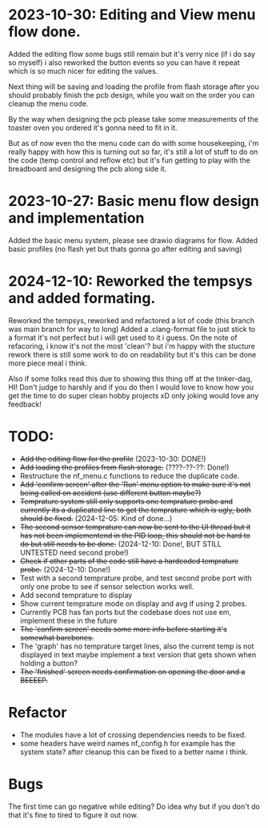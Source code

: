 # 2023-10-30: Editing and View menu flow done.
Added the editing flow some bugs still remain but it's verry nice (if i do say so myself)
i also reworked the button events so you can have it repeat which is so much nicer for editing the values.

Next thing will be saving and loading the profile from flash storage
after you should probably finish the pcb design, while you wait on the order you can cleanup the menu code.

By the way when designing the pcb please take some measurements of the toaster oven you ordered
it's gonna need to fit in it. 

But as of now even tho the menu code can do with some housekeeping, i'm really happy with how
this is turning out so far, it's still a lot of stuff to do on the code (temp control and reflow etc)
but it's fun getting to play with the breadboard and designing the pcb along side it.

# 2023-10-27: Basic menu flow design and implementation
Added the basic menu system, please see drawio diagrams for flow.
Added basic profiles (no flash yet but thats gonna go after editing and saving)

# 2024-12-10: Reworked the tempsys and added formating.
Reworked the tempsys, reworked and refactored a lot of code (this branch was main branch for way to long)
Added a .clang-format file to just stick to a format it's not perfect but i will get used to it i guess.
On the note of refacoring, i know it's not the most 'clean'? but i'm happy with the stucture rework
there is still some work to do on readability but it's this can be done more piece meal i think.

Also if some folks read this due to showing this thing off at the tinker-dag, HI!
Don't judge to harshly and if you do then I would love to know how you get the time to do
super clean hobby projects xD only joking would love any feedback!

# TODO:
* ~~Add the editing flow for the profile~~ (2023-10-30: DONE!)
* ~~Add loading the profiles from flash storage.~~ (????-??-??: Done!)
* Restructure the nf_menu.c functions to reduce the duplicate code.
* ~~Add 'confirm screen' after the 'Run' menu option to make sure it's not being called on accident (use different button maybe?)~~
* ~~Temprature system still only supports one temprature probe and currently its a duplicated line to get the temprature which is ugly, both should be fixed.~~ (2024-12-05: Kind of done...)
* ~~The second sensor temprature can now be sent to the UI thread but it has not been implementend in the PID loop, this should not be hard to do but still needs to be done.~~ (2024-12-10: Done!, BUT STILL UNTESTED need second probe!)
* ~~Check if other parts of the code still have a hardcoded temprature probe.~~ (2024-12-10: Done!)
* Test with a second temprature probe, and test second probe port with only one probe to see if sensor selection works well.
* Add second temprature to display
* Show current temprature mode on display and avg if using 2 probes.
* Currently PCB has fan ports but the codebase does not use em, implement these in the future
* ~~The 'confirm screen' needs some more info before starting it's somewhat barebones.~~
* The 'graph' has no temprature target lines, also the current temp is not displayed in text maybe implement a text version that gets shown when holding a button?
* ~~The 'finished' screen needs confirmation on opening the door and a BEEEEP.~~


# Refactor  
* The modules have a lot of crossing dependencies needs to be fixed.
* some headers have weird names nf_config.h for example has the system state? after cleanup
this can be fixed to a better name i think.



# Bugs
The first time can go negative while editing? Do idea why but if you don't do that it's fine to tired to figure it out now.
